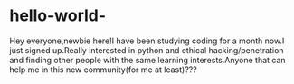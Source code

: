 # hello-world-
Hey everyone,newbie here!I have been studying coding for a month now.I just signed up.Really interested in python and ethical hacking/penetration and finding other people with the same learning interests.Anyone that can help me in this new community(for me at least)???
